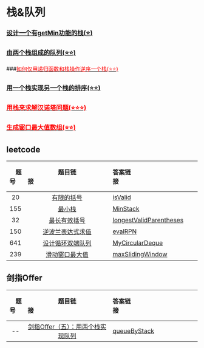# 栈&队列

### [设计一个有getMin功能的栈(⭐️)](./stack+queue/leetcode/easy/MinStack.h)<br>

### [由两个栈组成的队列(⭐️⭐️)](./stack+queue/itinterviews/TwoStacksQueue.h)

###[<font color=red>如何仅用递归函数和栈操作逆序一个栈(⭐️⭐️)</font>](./stack+queue/itinterviews/reverseStack.h)

### [用一个栈实现另一个栈的排序(⭐️⭐️)](./stack+queue/itinterviews/sortStackByStack.h)


### [<font color=red>用栈来求解汉诺塔问题(⭐️⭐️⭐️)</font>](./stack+queue/itinterviews/hanoiProblem.h)

### [<font color=red>生成窗口最大值数组(⭐️⭐️)</font>](./stack+queue/itinterviews/getMaxWindow.h)





## leetcode
| &emsp;题号&emsp; | 题目链接&emsp;&emsp;&emsp;&emsp;&emsp;&emsp;&emsp;&emsp;&emsp;&emsp;&emsp;&emsp;| 答案链接&emsp;&emsp;&emsp;&emsp;&emsp;&emsp;&emsp;&emsp;&emsp;&emsp;&emsp;&emsp;| &emsp;难度&emsp;  | &emsp;完成度&emsp;  |
| :--: | :--: | :----------------------------------------------------------- | :-----------------------------------------------------------  | :------: |
|  20   | [有限的括号](https://leetcode-cn.com/problems/valid-parentheses/)| [isValid](./stack+queue/leetcode/easy/isValid.h) | <font color=green>easy</font> | ✅ |
|  155   | [最小栈](https://leetcode-cn.com/problems/valid-parentheses)| [MinStack](./stack+queue/leetcode/easy/MinStack.h) | <font color=green>easy</font> | ✅ |
|  32   | [最长有效括号](https://leetcode-cn.com/problems/longest-valid-parentheses/)| [longestValidParentheses](./stack+queue/leetcode/longestValidParentheses.h) | ✨✨✨ | ✅ |
|  150   | [逆波兰表达式求值](https://leetcode-cn.com/problems/evaluate-reverse-polish-notation/)| [evalRPN](./stack+queue/leetcode/evalRPN.h) | ✨✨  | ❌ |
|  641   | [设计循环双端队列](https://leetcode-cn.com/problems/design-circular-deque/)| [MyCircularDeque](./stack+queue/leetcode/MyCircularDeque.h) | ✨✨ | ❌ |
|  239   | [滑动窗口最大值](https://leetcode-cn.com/problems/sliding-window-maximum/)| [maxSlidingWindow](./stack+queue/leetcode/maxSlidingWindow.h) | ✨✨✨ | ❌ |
       
## 剑指Offer
| &emsp;题号&emsp; | 题目链接&emsp;&emsp;&emsp;&emsp;&emsp;&emsp;&emsp;&emsp;&emsp;&emsp;&emsp;&emsp;| 答案链接&emsp;&emsp;&emsp;&emsp;&emsp;&emsp;&emsp;&emsp;&emsp;&emsp;&emsp;&emsp;| &emsp;难度&emsp;  | &emsp;完成度&emsp;  |
| :--: | :--: | :----------------------------------------------------------- | :-----------------------------------------------------------  | :------: |
|  --   | [ 剑指Offer（五）：用两个栈实现队列](https://www.nowcoder.com/practice/54275ddae22f475981afa2244dd448c6?tpId=13&tqId=11158&tPage=1&rp=1&ru=/ta/coding-interviews&qru=/ta/coding-interviews/question-ranking)| [queueByStack](./stack+queue/coding-interviews/queueByStack.h) | ✨  | ✅  |  